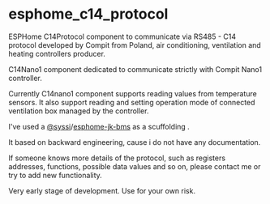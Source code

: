 # esphome_c14_protocol

ESPHome C14Protocol component to communicate via RS485 - C14 protocol developed by Compit from Poland, air conditioning, ventilation and heating controllers producer.

C14Nano1 component dedicated to communicate strictly with Compit Nano1 controller.

Currently C14nano1 component supports reading values from temperature sensors. It also support reading and setting operation mode of connected ventilation box managed by the controller.

I've used a [@syssi](https://github.com/syssi)/[esphome-jk-bms](https://github.com/syssi/esphome-jk-bms) as a scuffolding .

It based on backward engineering, cause i do not have any documentation.

If someone knows more details of the protocol, such as registers addresses, functions, possible data values and so on, please contact me or try to add new functionality.

Very early stage of development. Use for your own risk.
